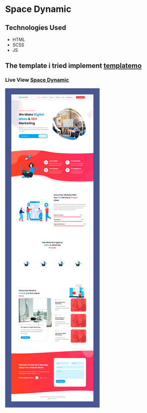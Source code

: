 # Space Dynamic
## Technologies Used 
* HTML
* SCSS
* JS

## The template i tried implement [templatemo](https://templatemo.com/live/templatemo_562_space_dynamic)

### Live View [Space Dynamic](https://mustafa-hameed199.github.io/Template_9/ "Go To Website")

![View Website](https://github.com/Mustafa-hameed199/Template_9/blob/master/images/space%20dynamic.png?raw=true)


